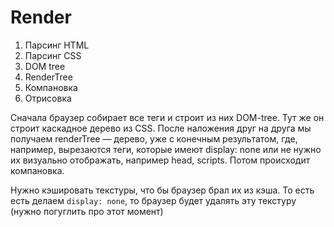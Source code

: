# Render

1. Парсинг HTML
2. Парсинг CSS
3. DOM tree
4. RenderTree
5. Компановка
6. Отрисовка


Сначала браузер собирает все теги и строит из них DOM-tree. Тут же он строит каскадное дерево из CSS. После наложения друг на друга мы получаем renderTree — дерево, уже с конечным результатом, где, например, вырезаются теги, которые имеют display: none или не нужно их визуально отображать, например head, scripts. Потом происходит компановка.

Нужно кэшировать текстуры, что бы браузер брал их из кэша. То есть есть делаем `display: none`, то браузер будет удалять эту текстуру (нужно погуглить про этот момент)